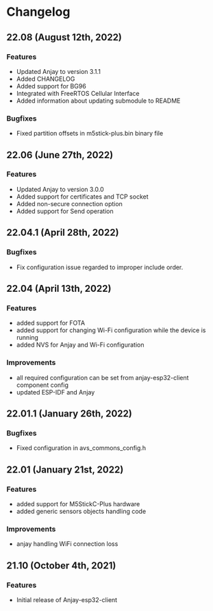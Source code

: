 # Changelog

## 22.08 (August 12th, 2022)

### Features

- Updated Anjay to version 3.1.1
- Added CHANGELOG
- Added support for BG96
- Integrated with FreeRTOS Cellular Interface
- Added information about updating submodule to README

### Bugfixes

- Fixed partition offsets in m5stick-plus.bin binary file

## 22.06 (June 27th, 2022)

### Features

- Updated Anjay to version 3.0.0
- Added support for certificates and TCP socket
- Added non-secure connection option
- Added support for Send operation

## 22.04.1 (April 28th, 2022)

### Bugfixes

- Fix configuration issue regarded to improper include order.

## 22.04 (April 13th, 2022)

### Features

 - added support for FOTA
 - added support for changing Wi-Fi configuration while the device is
running
 - added NVS for Anjay and Wi-Fi configuration

### Improvements

 - all required configuration can be set from anjay-esp32-client component
config
 - updated ESP-IDF and Anjay

## 22.01.1 (January 26th, 2022)

### Bugfixes

 - Fixed configuration in avs_commons_config.h

## 22.01 (January 21st, 2022)

### Features

 - added support for M5StickC-Plus hardware
 - added generic sensors objects handling code

### Improvements

 - anjay handling WiFi connection loss

## 21.10 (October 4th, 2021)

### Features

- Initial release of Anjay-esp32-client

